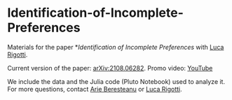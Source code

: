 # Identification-of-Incomplete-Preferences

Materials for the paper **Identification of Incomplete Preferences* with [Luca Rigotti](https://www.pitt.edu/~luca/). 

Current version of the paper: [arXiv:2108.06282](https://arxiv.org/abs/2108.06282).
Promo video: [YouTube](https://youtu.be/0gWX5KWAj78)

We include the data and the Julia code (Pluto Notebook) used to analyze it. For more questions, contact [Arie Beresteanu](https://www.pitt.edu/~arie/) or [Luca Rigotti](https://www.pitt.edu/~luca/).
